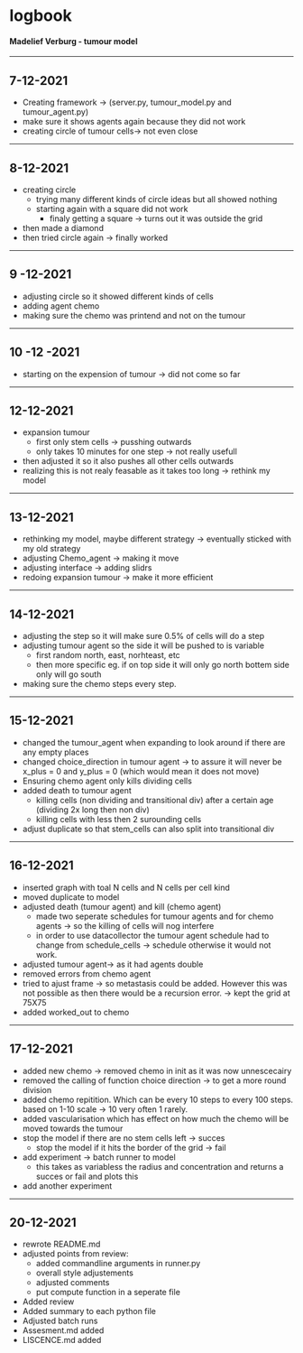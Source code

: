 # logbook
#### Madelief Verburg - tumour model
-------------------------------------------------------------------------

## 7-12-2021
- Creating framework -> (server.py, tumour_model.py and tumour_agent.py)
- make sure it shows agents again because they did not work
- creating circle of tumour cells-> not even close 
--------------------------------------------------------------------------
## 8-12-2021
- creating circle
    - trying many different kinds of circle ideas but all showed nothing
    - starting again with a square did not work
        - finaly getting a square -> turns out it was outside the grid
- then made a diamond
- then tried circle again -> finally worked
--------------------------------------------------------------------------
## 9 -12-2021
- adjusting circle so it showed different kinds of cells
- adding agent chemo
- making sure the chemo was printend and not on the tumour
--------------------------------------------------------------------------
## 10 -12 -2021
- starting on the expension of tumour -> did not come so far
--------------------------------------------------------------------------
## 12-12-2021
- expansion tumour
    - first only stem cells -> pusshing outwards
    - only takes 10 minutes for one step -> not really usefull
- then adjusted it so it also pushes all other cells outwards
- realizing this is not realy feasable as it takes too long -> rethink my model
--------------------------------------------------------------------------
## 13-12-2021
- rethinking my model, maybe different strategy -> eventually sticked with my old strategy
- adjusting Chemo_agent -> making it move
- adjusting interface -> adding slidrs
- redoing expansion tumour -> make it more efficient
--------------------------------------------------------------------------
## 14-12-2021
- adjusting the step so it will make sure 0.5% of cells will do a step
- adjusting tumour agent so the side it will be pushed to is variable 
    - first random north, east, norhteast, etc
    - then more specific eg. if on top side it will only go north bottem side only will go south
- making sure the chemo steps every step.

--------------------------------------------------------------------------
## 15-12-2021
- changed the tumour_agent when expanding to look around if there are any empty places
- changed choice_direction in tumour agent -> to assure it will never be x_plus = 0 and y_plus = 0 (which would mean it does not move)
- Ensuring chemo agent only kills dividing cells
- added death to tumour agent 
    - killing cells (non dividing and transitional div) after a certain age (dividing 2x long then non div)
    - killing cells with less then 2 surounding cells
- adjust duplicate so that stem_cells can also split into transitional div
--------------------------------------------------------------------------
## 16-12-2021
- inserted graph with toal N cells and N cells per cell kind
- moved duplicate to model 
- adjusted death (tumour agent) and kill (chemo agent)
    - made two seperate schedules for tumour agents and for chemo agents -> so the killing of cells will nog interfere
    - in order to use datacollector the tumour agent schedule had to change from schedule_cells -> schedule otherwise it would not work.
- adjusted tumour agent-> as it had agents double
- removed errors from chemo agent
- tried to ajust frame -> so metastasis could be added. However this was not possible as then there would be a recursion error. -> kept the grid at 75X75
- added worked_out to chemo
--------------------------------------------------------------------------
## 17-12-2021
- added new chemo -> removed chemo in init as it was now unnescecairy
- removed the calling of function choice direction -> to get a more round division
- added chemo repitition. Which can be every 10 steps to every 100 steps. based on 1-10 scale -> 10 very often 1 rarely.
- added vascularisation which has effect on how much the chemo will be moved towards the tumour
- stop the model if there are no stem cells left -> succes
    - stop the model if it hits the border of the grid -> fail
- add experiment -> batch runner to model 
    - this takes as variabless the radius and concentration and returns a succes or fail and plots this
- add another experiment
--------------------------------------------------------------------------
## 20-12-2021
- rewrote README.md
- adjusted points from review:
    - added commandline arguments in runner.py
    - overall style adjustements
    - adjusted comments
    - put compute function in a seperate file
- Added review
- Added summary to each python file
- Adjusted batch runs 
- Assesment.md added 
- LISCENCE.md added

